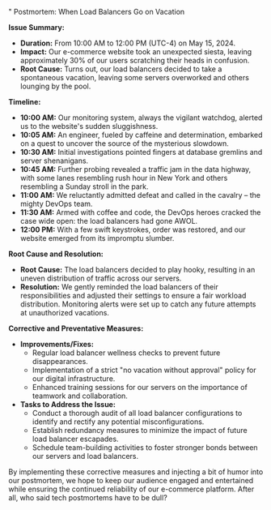 " Postmortem: When Load Balancers Go on Vacation

**Issue Summary:**
- **Duration:** From 10:00 AM to 12:00 PM (UTC-4) on May 15, 2024.
- **Impact:** Our e-commerce website took an unexpected siesta, leaving approximately 30% of our users scratching their heads in confusion.
- **Root Cause:** Turns out, our load balancers decided to take a spontaneous vacation, leaving some servers overworked and others lounging by the pool.

**Timeline:**
- **10:00 AM:** Our monitoring system, always the vigilant watchdog, alerted us to the website's sudden sluggishness.
- **10:05 AM:** An engineer, fueled by caffeine and determination, embarked on a quest to uncover the source of the mysterious slowdown.
- **10:30 AM:** Initial investigations pointed fingers at database gremlins and server shenanigans.
- **10:45 AM:** Further probing revealed a traffic jam in the data highway, with some lanes resembling rush hour in New York and others resembling a Sunday stroll in the park.
- **11:00 AM:** We reluctantly admitted defeat and called in the cavalry – the mighty DevOps team.
- **11:30 AM:** Armed with coffee and code, the DevOps heroes cracked the case wide open: the load balancers had gone AWOL.
- **12:00 PM:** With a few swift keystrokes, order was restored, and our website emerged from its impromptu slumber.

**Root Cause and Resolution:**
- **Root Cause:** The load balancers decided to play hooky, resulting in an uneven distribution of traffic across our servers.
- **Resolution:** We gently reminded the load balancers of their responsibilities and adjusted their settings to ensure a fair workload distribution. Monitoring alerts were set up to catch any future attempts at unauthorized vacations.

**Corrective and Preventative Measures:**
- **Improvements/Fixes:**
  - Regular load balancer wellness checks to prevent future disappearances.
  - Implementation of a strict "no vacation without approval" policy for our digital infrastructure.
  - Enhanced training sessions for our servers on the importance of teamwork and collaboration.
- **Tasks to Address the Issue:**
  - Conduct a thorough audit of all load balancer configurations to identify and rectify any potential misconfigurations.
  - Establish redundancy measures to minimize the impact of future load balancer escapades.
  - Schedule team-building activities to foster stronger bonds between our servers and load balancers.

By implementing these corrective measures and injecting a bit of humor into our postmortem, we hope to keep our audience engaged and entertained while ensuring the continued reliability of our e-commerce platform. After all, who said tech postmortems have to be dull?

